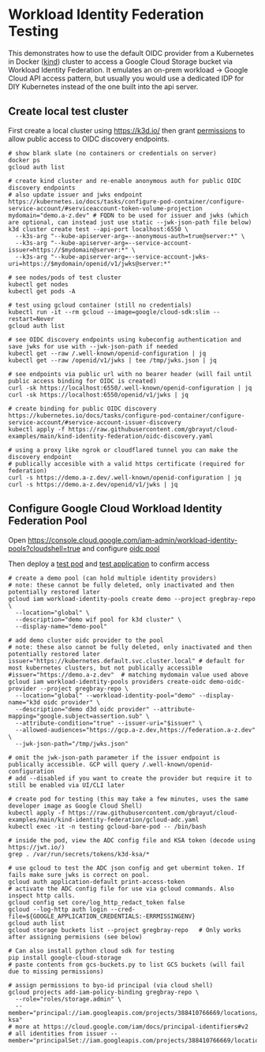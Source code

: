 # Workload Identity Federation Testing

This demonstrates how to use the default OIDC provider from a Kubernetes in Docker ([kind](https://kind.sigs.k8s.io/)) cluster to access a Google Cloud Storage bucket via Workload Identity Federation. It emulates an on-prem workload -> Google Cloud API access pattern, but usually you would use a dedicated IDP for DIY Kubernetes instead of the one built into the api server.

## Create local test cluster

First create a local cluster using https://k3d.io/ then grant [permissions](./oidc-discovery.yaml) to allow public access to OIDC discovery endpoints.

```shell
# show blank slate (no containers or credentials on server)
docker ps
gcloud auth list

# create kind cluster and re-enable anonymous auth for public OIDC discovery endpoints
# also update issuer and jwks endpoint https://kubernetes.io/docs/tasks/configure-pod-container/configure-service-account/#serviceaccount-token-volume-projection
mydomain="demo.a-z.dev" # FQDN to be used for issuer and jwks (which are optional, can instead just use static --jwk-json-path file below)
k3d cluster create test --api-port localhost:6550 \
  --k3s-arg "--kube-apiserver-arg=--anonymous-auth=true@server:*" \
  --k3s-arg "--kube-apiserver-arg=--service-account-issuer=https://$mydomain@server:*" \
  --k3s-arg "--kube-apiserver-arg=--service-account-jwks-uri=https://$mydomain/openid/v1/jwks@server:*"

# see nodes/pods of test cluster
kubectl get nodes
kubectl get pods -A

# test using gcloud container (still no credentials)
kubectl run -it --rm gcloud --image=google/cloud-sdk:slim --restart=Never
gcloud auth list

# see OIDC discovery endpoints using kubeconfig authentication and save jwks for use with --jwk-json-path if needed
kubectl get --raw /.well-known/openid-configuration | jq
kubectl get --raw /openid/v1/jwks | tee /tmp/jwks.json | jq

# see endpoints via public url with no bearer header (will fail until public access binding for OIDC is created)
curl -sk https://localhost:6550/.well-known/openid-configuration | jq
curl -sk https://localhost:6550/openid/v1/jwks | jq

# create binding for public OIDC discovery https://kubernetes.io/docs/tasks/configure-pod-container/configure-service-account/#service-account-issuer-discovery
kubectl apply -f https://raw.githubusercontent.com/gbrayut/cloud-examples/main/kind-identity-federation/oidc-discovery.yaml

# using a proxy like ngrok or cloudflared tunnel you can make the discovery endpoint
# publically accesible with a valid https certificate (required for federation)
curl -s https://demo.a-z.dev/.well-known/openid-configuration | jq
curl -s https://demo.a-z.dev/openid/v1/jwks | jq
```

## Configure Google Cloud Workload Identity Federation Pool

Open https://console.cloud.google.com/iam-admin/workload-identity-pools?cloudshell=true and configure [oidc pool](https://cloud.google.com/sdk/gcloud/reference/iam/workload-identity-pools/providers/create-oidc)

Then deploy a [test pod](./gcloud-adc.yaml) and [test application](./gcs-buckets.py) to confirm access

```shell
# create a demo pool (can hold multiple identity providers)
# note: these cannot be fully deleted, only inactivated and then potentially restored later
gcloud iam workload-identity-pools create demo --project gregbray-repo \
  --location="global" \
  --description="demo wif pool for k3d cluster" \
  --display-name="demo-pool"

# add demo cluster oidc provider to the pool
# note: these also cannot be fully deleted, only inactivated and then potentially restored later
issuer="https://kubernetes.default.svc.cluster.local" # default for most kubernetes clusters, but not publically accessible
#issuer="https://demo.a-z.dev"  # matching mydomain value used above
gcloud iam workload-identity-pools providers create-oidc demo-oidc-provider --project gregbray-repo \
  --location="global" --workload-identity-pool="demo" --display-name="k3d oidc provider" \
  --description="demo d3d oidc provider" --attribute-mapping="google.subject=assertion.sub" \
  --attribute-condition="true" --issuer-uri="$issuer" \
  --allowed-audiences="https://gcp.a-z.dev,https://federation.a-z.dev" \
  --jwk-json-path="/tmp/jwks.json"

# omit the jwk-json-path parameter if the issuer endpoint is publically accessible. GCP will query /.well-known/openid-configuration
# add --disabled if you want to create the provider but require it to still be enabled via UI/CLI later

# create pod for testing (this may take a few minutes, uses the same developer image as Google Cloud Shell)
kubectl apply -f https://raw.githubusercontent.com/gbrayut/cloud-examples/main/kind-identity-federation/gcloud-adc.yaml 
kubectl exec -it -n testing gcloud-bare-pod -- /bin/bash

# inside the pod, view the ADC config file and KSA token (decode using https://jwt.io/)
grep . /var/run/secrets/tokens/k3d-ksa/*

# use gcloud to test the ADC json config and get ubermint token. If fails make sure jwks is correct on pool.
gcloud auth application-default print-access-token
# activate the ADC config file for use via gcloud commands. Also inspect http calls.
gcloud config set core/log_http_redact_token false
gcloud --log-http auth login --cred-file=${GOOGLE_APPLICATION_CREDENTIALS:-ERRMISSINGENV}
gcloud auth list
gcloud storage buckets list --project gregbray-repo   # Only works after assigning permisions (see below)

# Can also install python cloud sdk for testing
pip install google-cloud-storage
# paste contents from gcs-buckets.py to list GCS buckets (will fail due to missing permissions)

# assign permissions to byo-id principal (via cloud shell)
gcloud projects add-iam-policy-binding gregbray-repo \
  --role="roles/storage.admin" \
  --member="principal://iam.googleapis.com/projects/388410766669/locations/global/workloadIdentityPools/demo/subject/system:serviceaccount:testing:gcloud-ksa"
# more at https://cloud.google.com/iam/docs/principal-identifiers#v2
# all identities from issuer --member="principalSet://iam.googleapis.com/projects/388410766669/locations/global/workloadIdentityPools/demo/*"
```
